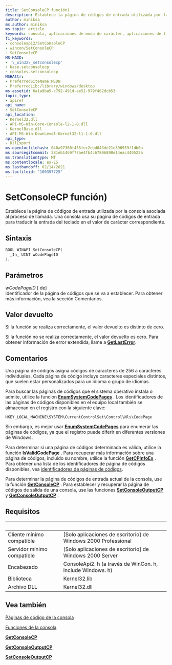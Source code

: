 ```yaml
---
title: SetConsoleCP función)
description: Establece la página de códigos de entrada utilizada por la consola asociada al proceso de llamada.
author: miniksa
ms.author: miniksa
ms.topic: article
keywords: consola, aplicaciones de modo de carácter, aplicaciones de línea de comandos, aplicaciones de terminal, API de consola
f1_keywords:
- consoleapi2/SetConsoleCP
- wincon/SetConsoleCP
- SetConsoleCP
MS-HAID:
- '\_win32\_setconsolecp'
- base.setconsolecp
- consoles.setconsolecp
MSHAttr:
- PreferredSiteName:MSDN
- PreferredLib:/library/windows/desktop
ms.assetid: 6a1a9ba5-c792-491d-ae51-979f462dcb53
topic_type:
- apiref
api_name:
- SetConsoleCP
api_location:
- Kernel32.dll
- API-MS-Win-Core-Console-l2-1-0.dll
- KernelBase.dll
- API-MS-Win-DownLevel-Kernel32-l1-1-0.dll
api_type:
- DllExport
ms.openlocfilehash: 040a97360f455fec2ebd043de21e390959f1db0a
ms.sourcegitcommit: 281eb1469f77ae4fb4c67806898e14eac440522a
ms.translationtype: MT
ms.contentlocale: es-ES
ms.lasthandoff: 02/14/2021
ms.locfileid: "100357725"
---
```

# <a name="setconsolecp-function"></a>SetConsoleCP función)

Establece la página de códigos de entrada utilizada por la consola asociada al proceso de llamada. Una consola usa su página de códigos de entrada para traducir la entrada del teclado en el valor de carácter correspondiente.

## <a name="syntax"></a>Sintaxis

```C
BOOL WINAPI SetConsoleCP(
  _In_ UINT wCodePageID
);
```

## <a name="parameters"></a>Parámetros

*wCodePageID* \[ de\]  
Identificador de la página de códigos que se va a establecer. Para obtener más información, vea la sección Comentarios.

## <a name="return-value"></a>Valor devuelto

Si la función se realiza correctamente, el valor devuelto es distinto de cero.

Si la función no se realiza correctamente, el valor devuelto es cero. Para obtener información de error extendida, llame a [**GetLastError**](/windows/win32/api/errhandlingapi/nf-errhandlingapi-getlasterror).

## <a name="remarks"></a>Comentarios

Una página de códigos asigna códigos de caracteres de 256 a caracteres individuales. Cada página de código incluye caracteres especiales distintos, que suelen estar personalizados para un idioma o grupo de idiomas.

Para buscar las páginas de códigos que el sistema operativo instala o admite, utilice la función [**EnumSystemCodePages**](/windows/win32/api/winnls/nf-winnls-enumsystemcodepagesa) . Los identificadores de las páginas de códigos disponibles en el equipo local también se almacenan en el registro con la siguiente clave:

`HKEY_LOCAL_MACHINE\SYSTEM\CurrentControlSet\Control\Nls\CodePage`

Sin embargo, es mejor usar [**EnumSystemCodePages**](/windows/win32/api/winnls/nf-winnls-enumsystemcodepagesa) para enumerar las páginas de códigos, ya que el registro puede diferir en diferentes versiones de Windows.

Para determinar si una página de códigos determinada es válida, utilice la función [**IsValidCodePage**](/windows/win32/api/winnls/nf-winnls-isvalidcodepage) . Para recuperar más información sobre una página de códigos, incluido su nombre, utilice la función [**GetCPInfoEx**](/windows/win32/api/winnls/nf-winnls-getcpinfoexa) . Para obtener una lista de los identificadores de página de códigos disponibles, vea [identificadores de páginas de códigos](/windows/win32/intl/code-page-identifiers).

Para determinar la página de códigos de entrada actual de la consola, use la función [**GetConsoleCP**](getconsolecp.md) . Para establecer y recuperar la página de códigos de salida de una consola, use las funciones [**SetConsoleOutputCP**](setconsoleoutputcp.md) y [**GetConsoleOutputCP**](getconsoleoutputcp.md) .

## <a name="requirements"></a>Requisitos

| &nbsp; | &nbsp; |
|-|-|
| Cliente mínimo compatible | \[Solo aplicaciones de escritorio\] de Windows 2000 Professional |
| Servidor mínimo compatible | \[Solo aplicaciones de escritorio\] de Windows 2000 Server |
| Encabezado | ConsoleApi2. h (a través de WinCon. h, include Windows. h) |
| Biblioteca | Kernel32.lib |
| Archivo DLL | Kernel32.dll |

## <a name="see-also"></a>Vea también

[Páginas de código de la consola](console-code-pages.md)

[Funciones de la consola](console-functions.md)

[**GetConsoleCP**](getconsolecp.md)

[**GetConsoleOutputCP**](getconsoleoutputcp.md)

[**SetConsoleOutputCP**](setconsoleoutputcp.md)